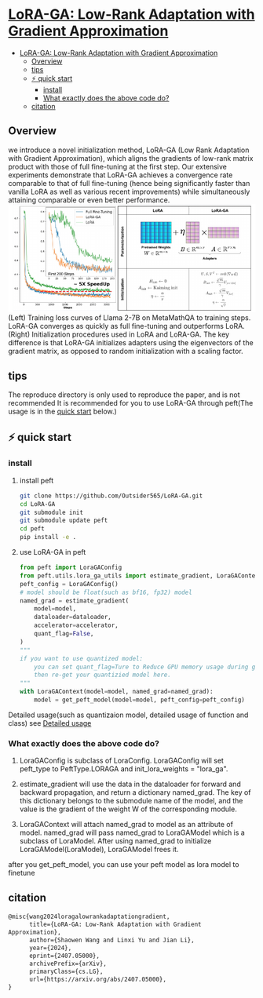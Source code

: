 # [LoRA-GA: Low-Rank Adaptation with Gradient Approximation](https://arxiv.org/abs/2407.05000)

- [LoRA-GA: Low-Rank Adaptation with Gradient Approximation](#lora-ga-low-rank-adaptation-with-gradient-approximation)
  - [Overview](#overview)
  - [tips](#tips)
  - [⚡️ quick start](#️-quick-start)
    - [install](#install)
    - [What exactly does the above code do?](#what-exactly-does-the-above-code-do)
  - [citation](#citation)

## Overview

we introduce a novel initialization method, LoRA-GA (Low Rank Adaptation with Gradient Approximation), which aligns the gradients of low-rank matrix product with those of full fine-tuning at the first step. Our extensive experiments demonstrate that LoRA-GA achieves a convergence rate comparable to that of full fine-tuning (hence being significantly faster than vanilla LoRA as well as various recent improvements) while simultaneously attaining comparable or even better performance.
![](./resource/pic/fig-1.png)
(Left) Training loss curves of Llama 2-7B on MetaMathQA to training steps. LoRA-GA
converges as quickly as full fine-tuning and outperforms LoRA. (Right) Initialization procedures
used in LoRA and LoRA-GA. The key difference is that LoRA-GA initializes adapters using the
eigenvectors of the gradient matrix, as opposed to random initialization with a scaling factor.

## tips

The reproduce directory is only used to reproduce the paper, and is not recommended
It is recommended for you to use LoRA-GA through peft(The usage is in the [quick start](#⚡️-quick-start) below.)

## ⚡️ quick start

### install

1. install peft
   ```bash
   git clone https://github.com/Outsider565/LoRA-GA.git
   cd LoRA-GA
   git submodule init
   git submodule update peft
   cd peft
   pip install -e .
   ```
2. use LoRA-GA in peft
   ```python
   from peft import LoraGAConfig
   from peft.utils.lora_ga_utils import estimate_gradient, LoraGAContext
   peft_config = LoraGAConfig()
   # model should be float(such as bf16, fp32) model
   named_grad = estimate_gradient(
       model=model,
       dataloader=dataloader,
       accelerator=accelerator,
       quant_flag=False,
   )
   """
   if you want to use quantized model:
       you can set quant_flag=Ture to Reduce GPU memory usage during gradient estimation.
       then re-get your quantizied model here.
   """
   with LoraGAContext(model=model, named_grad=named_grad):
       model = get_peft_model(model=model, peft_config=peft_config)
   ```

Detailed usage(such as quantizaion model, detailed usage of function and class) see [Detailed usage](./doc/detail.md)

### What exactly does the above code do?

1. LoraGAConfig is subclass of LoraConfig. LoraGAConfig will set peft_type to PeftType.LORAGA and init_lora_weights = "lora_ga".

2. estimate_gradient will use the data in the dataloader for forward and backward propagation, and return a dictionary named_grad. The key of this dictionary belongs to the submodule name of the model, and the value is the gradient of the weight W of the corresponding module.

3. LoraGAContext will attach named_grad to model as an attribute of model. named_grad will pass named_grad to LoraGAModel which is a subclass of LoraModel. After using named_grad to initialize LoraGAModel(LoraModel), LoraGAModel frees it.

after you get_peft_model, you can use your peft model as lora model to finetune

## citation

```
@misc{wang2024loragalowrankadaptationgradient,
      title={LoRA-GA: Low-Rank Adaptation with Gradient Approximation},
      author={Shaowen Wang and Linxi Yu and Jian Li},
      year={2024},
      eprint={2407.05000},
      archivePrefix={arXiv},
      primaryClass={cs.LG},
      url={https://arxiv.org/abs/2407.05000},
}
```
